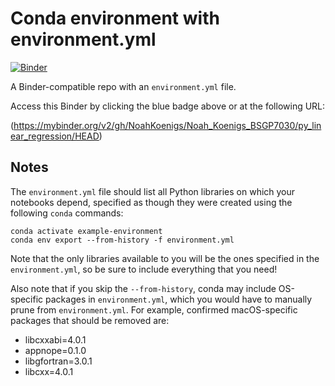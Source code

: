# Conda environment with environment.yml

[![Binder](https://mybinder.org/badge_logo.svg)](https://mybinder.org/v2/gh/NoahKoenigs/Noah_Koenigs_BSGP7030/py_linear_regression/HEAD)


A Binder-compatible repo with an `environment.yml` file.

Access this Binder by clicking the blue badge above or at the following URL:

(https://mybinder.org/v2/gh/NoahKoenigs/Noah_Koenigs_BSGP7030/py_linear_regression/HEAD)

## Notes
The `environment.yml` file should list all Python libraries on which your notebooks
depend, specified as though they were created using the following `conda` commands:

```
conda activate example-environment
conda env export --from-history -f environment.yml
```

Note that the only libraries available to you will be the ones specified in
the `environment.yml`, so be sure to include everything that you need! 

Also note that if you skip the `--from-history`, conda may include OS-specific
packages in `environment.yml`, which you would have to manually prune from
`environment.yml`.  For example, confirmed macOS-specific packages that should
be removed are:

* libcxxabi=4.0.1
* appnope=0.1.0
* libgfortran=3.0.1
* libcxx=4.0.1
